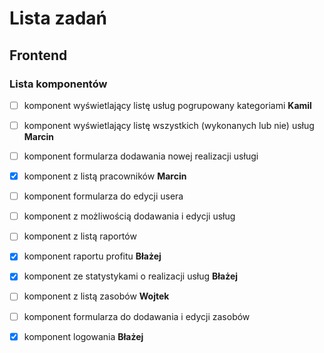 # Lista zadań

## Frontend

### Lista komponentów

- [ ] komponent wyświetlający listę usług pogrupowany kategoriami **Kamil**

- [ ] komponent wyświetlający listę wszystkich (wykonanych lub nie) usług **Marcin**

- [ ] komponent formularza dodawania nowej realizacji usługi

- [X] komponent z listą pracowników **Marcin**

- [ ] komponent formularza do edycji usera

- [ ] komponent z możliwością dodawania i edycji usług

- [ ] komponent z listą raportów

- [X] komponent raportu profitu **Błażej**

- [X] komponent ze statystykami o realizacji usług **Błażej**

- [ ] komponent z listą zasobów **Wojtek**

- [ ] komponent formularza do dodawania i edycji zasobów

- [X] komponent logowania **Błażej**


